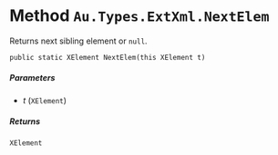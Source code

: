 # Method `Au.Types.ExtXml.NextElem`

Returns next sibling element or `null`.

```
public static XElement NextElem(this XElement t)
```

##### Parameters

- *t*  (`XElement`)

##### Returns

`XElement`